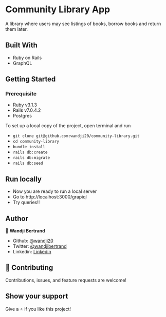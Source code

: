 # Community Library App

A library where users may see listings of books, borrow books and return them later.

## Built With

- Ruby on Rails
- GraphQL

## Getting Started

### Prerequisite

- Ruby v3.1.3
- Rails v7.0.4.2
- Postgres

To set up a local copy of the project, open terminal and run

- `git clone git@github.com:wandji20/community-library.git`
- `cd community-library`
- `bundle install`
- `rails db:create`
- `rails db:migrate`
- `rails db:seed`

## Run locally

- Now you are ready to run a local server
- Go to http://localhost:3000/grapiql
- Try queries!!

## Author

👤 **Wandji Bertrand**

- Github: [@wandji20](https://github.com/wandji20)
- Twitter: [@wandjibertrand](https://twitter.com/wandjibertrand)
- Linkedin: [Linkedin](https://www.linkedin.com/in/wandji-bertrand/)

## 🤝 Contributing

Contributions, issues, and feature requests are welcome!

## Show your support

Give a ⭐️ if you like this project!
